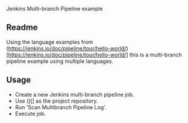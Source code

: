 Jenkins Multi-branch Pipeline example

## Readme

Using the language examples from (https://jenkins.io/doc/pipeline/tour/hello-world/)[https://jenkins.io/doc/pipeline/tour/hello-world/] this is a multi-branch pipeline example using multiple languages.

## Usage

- Create a new Jenkins multi-branch pipeline job.
- Use ()[] as the project repository.
- Run 'Scan Multibranch Pipeline Log'.
- Execute job.
